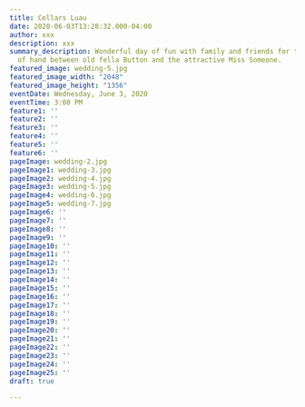```yaml
---
title: Cellars Luau
date: 2020-06-03T13:28:32.000-04:00
author: xxx
description: xxx
summary_description: Wonderful day of fun with family and friends for the joining
  of hand between old fella Button and the attractive Miss Someone.
featured_image: wedding-5.jpg
featured_image_width: "2048"
featured_image_height: "1356"
eventDate: Wednesday, June 3, 2020
eventTime: 3:00 PM
feature1: ''
feature2: ''
feature3: ''
feature4: ''
feature5: ''
feature6: ''
pageImage: wedding-2.jpg
pageImage1: wedding-3.jpg
pageImage2: wedding-4.jpg
pageImage3: wedding-5.jpg
pageImage4: wedding-6.jpg
pageImage5: wedding-7.jpg
pageImage6: ''
pageImage7: ''
pageImage8: ''
pageImage9: ''
pageImage10: ''
pageImage11: ''
pageImage12: ''
pageImage13: ''
pageImage14: ''
pageImage15: ''
pageImage16: ''
pageImage17: ''
pageImage18: ''
pageImage19: ''
pageImage20: ''
pageImage21: ''
pageImage22: ''
pageImage23: ''
pageImage24: ''
pageImage25: ''
draft: true

---
```


